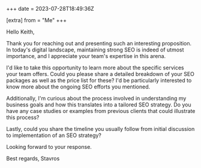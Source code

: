 +++
date = 2023-07-28T18:49:36Z

[extra]
from = "Me"
+++

Hello Keith,

Thank you for reaching out and presenting such an interesting proposition. In today's digital landscape, maintaining strong SEO is indeed of utmost importance, and I appreciate your team's expertise in this arena.

I'd like to take this opportunity to learn more about the specific services your team offers. Could you please share a detailed breakdown of your SEO packages as well as the price list for these? I'd be particularly interested to know more about the ongoing SEO efforts you mentioned.

Additionally, I'm curious about the process involved in understanding my business goals and how this translates into a tailored SEO strategy. Do you have any case studies or examples from previous clients that could illustrate this process?

Lastly, could you share the timeline you usually follow from initial discussion to implementation of an SEO strategy?

Looking forward to your response.

Best regards,
Stavros
